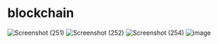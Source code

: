 # blockchain

![Screenshot (251)](https://user-images.githubusercontent.com/71968528/206672800-64122f19-b3b9-4023-bfad-1413b81e7426.png)
![Screenshot (252)](https://user-images.githubusercontent.com/71968528/206672854-35c11fa3-549a-4651-a152-dbc45c2c4a61.png)
![Screenshot (254)](https://user-images.githubusercontent.com/71968528/206672989-f93c7536-f899-47eb-89b0-df16f5766ca8.png)
![image](https://user-images.githubusercontent.com/71968528/206673334-4419b153-cf41-4004-b2f2-9f619c7ca8ad.png)
